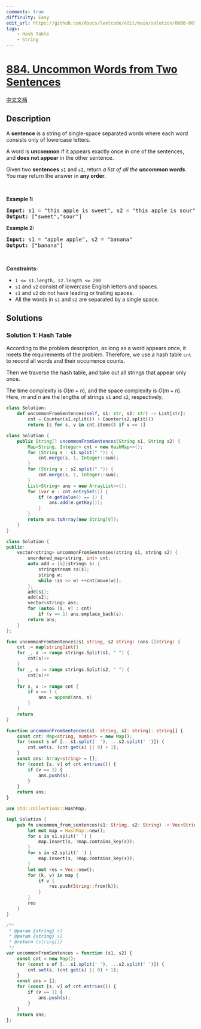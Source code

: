 ```yaml
---
comments: true
difficulty: Easy
edit_url: https://github.com/doocs/leetcode/edit/main/solution/0800-0899/0884.Uncommon%20Words%20from%20Two%20Sentences/README_EN.md
tags:
    - Hash Table
    - String
---
```


# [884. Uncommon Words from Two Sentences](https://leetcode.com/problems/uncommon-words-from-two-sentences)

[中文文档](/solution/0800-0899/0884.Uncommon%20Words%20from%20Two%20Sentences/README.md)

## Description

<p>A <strong>sentence</strong> is a string of single-space separated words where each word consists only of lowercase letters.</p>

<p>A word is <strong>uncommon</strong> if it appears exactly once in one of the sentences, and <strong>does not appear</strong> in the other sentence.</p>

<p>Given two <strong>sentences</strong> <code>s1</code> and <code>s2</code>, return <em>a list of all the <strong>uncommon words</strong></em>. You may return the answer in <strong>any order</strong>.</p>

<p>&nbsp;</p>
<p><strong class="example">Example 1:</strong></p>
<pre><strong>Input:</strong> s1 = "this apple is sweet", s2 = "this apple is sour"
<strong>Output:</strong> ["sweet","sour"]
</pre><p><strong class="example">Example 2:</strong></p>
<pre><strong>Input:</strong> s1 = "apple apple", s2 = "banana"
<strong>Output:</strong> ["banana"]
</pre>
<p>&nbsp;</p>
<p><strong>Constraints:</strong></p>

<ul>
	<li><code>1 &lt;= s1.length, s2.length &lt;= 200</code></li>
	<li><code>s1</code> and <code>s2</code> consist of lowercase English letters and spaces.</li>
	<li><code>s1</code> and <code>s2</code> do not have leading or trailing spaces.</li>
	<li>All the words in <code>s1</code> and <code>s2</code> are separated by a single space.</li>
</ul>

## Solutions

### Solution 1: Hash Table

According to the problem description, as long as a word appears once, it meets the requirements of the problem. Therefore, we use a hash table `cnt` to record all words and their occurrence counts.

Then we traverse the hash table, and take out all strings that appear only once.

The time complexity is $O(m + n)$, and the space complexity is $O(m + n)$. Here, $m$ and $n$ are the lengths of strings `s1` and `s2`, respectively.

<!-- tabs:start -->

```python
class Solution:
    def uncommonFromSentences(self, s1: str, s2: str) -> List[str]:
        cnt = Counter(s1.split()) + Counter(s2.split())
        return [s for s, v in cnt.items() if v == 1]
```

```java
class Solution {
    public String[] uncommonFromSentences(String s1, String s2) {
        Map<String, Integer> cnt = new HashMap<>();
        for (String s : s1.split(" ")) {
            cnt.merge(s, 1, Integer::sum);
        }
        for (String s : s2.split(" ")) {
            cnt.merge(s, 1, Integer::sum);
        }
        List<String> ans = new ArrayList<>();
        for (var e : cnt.entrySet()) {
            if (e.getValue() == 1) {
                ans.add(e.getKey());
            }
        }
        return ans.toArray(new String[0]);
    }
}
```

```cpp
class Solution {
public:
    vector<string> uncommonFromSentences(string s1, string s2) {
        unordered_map<string, int> cnt;
        auto add = [&](string& s) {
            stringstream ss(s);
            string w;
            while (ss >> w) ++cnt[move(w)];
        };
        add(s1);
        add(s2);
        vector<string> ans;
        for (auto& [s, v] : cnt)
            if (v == 1) ans.emplace_back(s);
        return ans;
    }
};
```

```go
func uncommonFromSentences(s1 string, s2 string) (ans []string) {
	cnt := map[string]int{}
	for _, s := range strings.Split(s1, " ") {
		cnt[s]++
	}
	for _, s := range strings.Split(s2, " ") {
		cnt[s]++
	}
	for s, v := range cnt {
		if v == 1 {
			ans = append(ans, s)
		}
	}
	return
}
```

```ts
function uncommonFromSentences(s1: string, s2: string): string[] {
    const cnt: Map<string, number> = new Map();
    for (const s of [...s1.split(' '), ...s2.split(' ')]) {
        cnt.set(s, (cnt.get(s) || 0) + 1);
    }
    const ans: Array<string> = [];
    for (const [s, v] of cnt.entries()) {
        if (v == 1) {
            ans.push(s);
        }
    }
    return ans;
}
```

```rust
use std::collections::HashMap;

impl Solution {
    pub fn uncommon_from_sentences(s1: String, s2: String) -> Vec<String> {
        let mut map = HashMap::new();
        for s in s1.split(' ') {
            map.insert(s, !map.contains_key(s));
        }
        for s in s2.split(' ') {
            map.insert(s, !map.contains_key(s));
        }
        let mut res = Vec::new();
        for (k, v) in map {
            if v {
                res.push(String::from(k));
            }
        }
        res
    }
}
```

```js
/**
 * @param {string} s1
 * @param {string} s2
 * @return {string[]}
 */
var uncommonFromSentences = function (s1, s2) {
    const cnt = new Map();
    for (const s of [...s1.split(' '), ...s2.split(' ')]) {
        cnt.set(s, (cnt.get(s) || 0) + 1);
    }
    const ans = [];
    for (const [s, v] of cnt.entries()) {
        if (v == 1) {
            ans.push(s);
        }
    }
    return ans;
};
```

<!-- tabs:end -->

<!-- end -->
